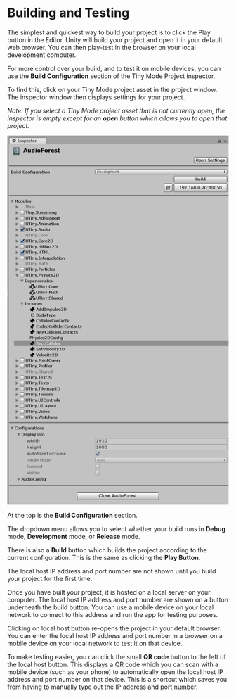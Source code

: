 # Building and Testing

The simplest and quickest way to build your project is to click the Play button in the Editor. Unity will build your project and open it in your default web browser. You can then play-test in the browser on your local development computer.

For more control over your build, and to test it on mobile devices, you can use the **Build Configuration** section of the Tiny Mode Project inspector.

To find this, click on your Tiny Mode project asset in the project window. The inspector window then displays settings for your project.

_Note: If you select a Tiny Mode project asset that is not currently open, the inspector is empty except for an **open** button which allows you to open that project._

![alt_text](images/project-inspector.png "image_tooltip")

At the top is the **Build Configuration** section.

The dropdown menu allows you to select whether your build runs in **Debug** mode, **Development** mode, or **Release** mode.

There is also a **Build** button which builds the project according to the current configuration. This is the same as clicking the **Play Button**.

The local host IP address and port number are not shown until you build your project for the first time.

Once you have built your project, it is hosted on a local server on your computer. The local host IP address and port number are shown on a button underneath the build button. You can use a mobile device on your local network to connect to this address and run the app for testing purposes.

Clicking on local host button re-opens the project in your default browser. You can enter the local host IP address and port number in a browser on a mobile device on your local network to test it on that device.

To make testing easier, you can click the small **QR code** button to the left of the local host button. This displays a QR code which you can scan with a mobile device (such as your phone) to automatically open the local host IP address and port number on that device. This is a shortcut which saves you from having to manually type out the IP address and port number.

